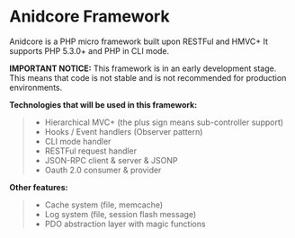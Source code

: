 Anidcore Framework
====

Anidcore is a PHP micro framework built upon RESTFul and HMVC+
It supports PHP 5.3.0+ and PHP in CLI mode.

**IMPORTANT NOTICE:**
This framework is in an early development stage.
This means that code is not stable and is not recommended for production environments.

**Technologies that will be used in this framework:**
> * Hierarchical MVC+ (the plus sign means sub-controller support)
> * Hooks / Event handlers (Observer pattern)
> * CLI mode handler
> * RESTFul request handler
> * JSON-RPC client & server & JSONP
> * Oauth 2.0 consumer & provider

**Other features:**
> * Cache system (file, memcache)
> * Log system (file, session flash message)
> * PDO abstraction layer with magic functions